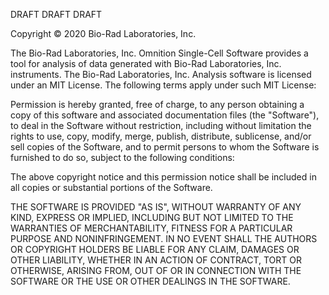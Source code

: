 DRAFT DRAFT DRAFT

Copyright © 2020 Bio-Rad Laboratories, Inc.
 
The Bio-Rad Laboratories, Inc. <?>Omnition Single-Cell Software<?> provides a tool for analysis of data generated with Bio-Rad Laboratories, Inc. instruments.  The Bio-Rad Laboratories, Inc. Analysis software is licensed under an MIT License.  The following terms apply under such MIT License:
 
Permission is hereby granted, free of charge, to any person obtaining a copy of this software and associated documentation files (the "Software"), to deal in the Software without restriction, including without limitation the rights to use, copy, modify, merge, publish, distribute, sublicense, and/or sell copies of the Software, and to permit persons to whom the Software is furnished to do so, subject to the following conditions:
 
The above copyright notice and this permission notice shall be included in all copies or substantial portions of the Software.
 
THE SOFTWARE IS PROVIDED "AS IS", WITHOUT WARRANTY OF ANY KIND, EXPRESS OR IMPLIED, INCLUDING BUT NOT LIMITED TO THE WARRANTIES OF MERCHANTABILITY, FITNESS FOR A PARTICULAR PURPOSE AND NONINFRINGEMENT. IN NO EVENT SHALL THE AUTHORS OR COPYRIGHT HOLDERS BE LIABLE FOR ANY CLAIM, DAMAGES OR OTHER LIABILITY, WHETHER IN AN ACTION OF CONTRACT, TORT OR OTHERWISE, ARISING FROM, OUT OF OR IN CONNECTION WITH THE SOFTWARE OR THE USE OR OTHER DEALINGS IN THE SOFTWARE.
